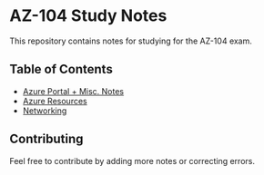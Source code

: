 # AZ-104 Study Notes

This repository contains notes for studying for the AZ-104 exam. 

## Table of Contents

- [Azure Portal + Misc. Notes](Notes/1.%20Azure%20Portal%20%2B%20Misc.%20Notes.md)
- [Azure Resources](Notes/2.%20Azure%20Resources.md)
- [Networking](Notes/3.%20Networking.md)

## Contributing

Feel free to contribute by adding more notes or correcting errors.
